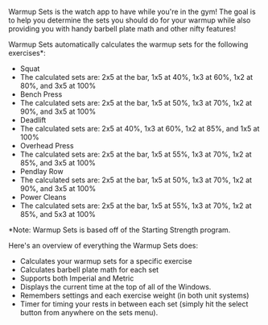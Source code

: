 Warmup Sets is the watch app to have while you're in the gym! The goal is to help you determine the sets you should do for your warmup while also providing you with handy barbell plate math and other nifty features!

Warmup Sets automatically calculates the warmup sets for the following exercises*:
* Squat
 * The calculated sets are: 2x5 at the bar, 1x5 at 40%, 1x3 at 60%, 1x2 at 80%, and 3x5 at 100%
* Bench Press
 * The calculated sets are: 2x5 at the bar, 1x5 at 50%, 1x3 at 70%, 1x2 at 90%, and 3x5 at 100%
* Deadlift
 * The calculated sets are: 2x5 at 40%, 1x3 at 60%, 1x2 at 85%, and 1x5 at 100%
* Overhead Press
 * The calculated sets are: 2x5 at the bar, 1x5 at 55%, 1x3 at 70%, 1x2 at 85%, and 3x5 at 100%
* Pendlay Row
 * The calculated sets are: 2x5 at the bar, 1x5 at 50%, 1x3 at 70%, 1x2 at 90%, and 3x5 at 100%
* Power Cleans
 * The calculated sets are: 2x5 at the bar, 1x5 at 55%, 1x3 at 70%, 1x2 at 85%, and 5x3 at 100%
 
*Note: Warmup Sets is based off of the Starting Strength program.

Here's an overview of everything the Warmup Sets does:
* Calculates your warmup sets for a specific exercise
* Calculates barbell plate math for each set
* Supports both Imperial and Metric
* Displays the current time at the top of all of the Windows.
* Remembers settings and each exercise weight (in both unit systems)
* Timer for timing your rests in between each set (simply hit the select button from anywhere on the sets menu).
